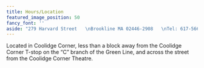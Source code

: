 ```yaml
---
title: Hours/Location
featured_image_position: 50
fancy_font: ''
aside: "279 Harvard Street   \nBrookline MA 02446-2908   \nTel: 617-566-6660   \nFax: 617-734-9125  \n\nOpen 7 days a week  \nMonday - Thursday 8:30am - 10pm   \nFriday 8:30am - 11pm   \nSaturday 9am - 11pm  \nSunday 9am - 9pm"
---
```


Located in Coolidge Corner, less than a block away from the Coolidge Corner T-stop on the “C” branch of the Green Line, and across the street from the Coolidge Corner Theatre.